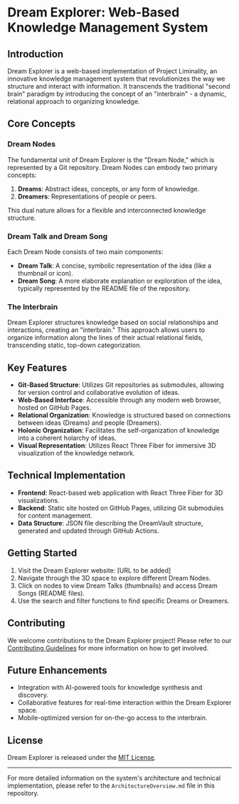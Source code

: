 # Dream Explorer: Web-Based Knowledge Management System

## Introduction

Dream Explorer is a web-based implementation of Project Liminality, an innovative knowledge management system that revolutionizes the way we structure and interact with information. It transcends the traditional "second brain" paradigm by introducing the concept of an "interbrain" - a dynamic, relational approach to organizing knowledge.

## Core Concepts

### Dream Nodes

The fundamental unit of Dream Explorer is the "Dream Node," which is represented by a Git repository. Dream Nodes can embody two primary concepts:

1. **Dreams**: Abstract ideas, concepts, or any form of knowledge.
2. **Dreamers**: Representations of people or peers.

This dual nature allows for a flexible and interconnected knowledge structure.

### Dream Talk and Dream Song

Each Dream Node consists of two main components:

- **Dream Talk**: A concise, symbolic representation of the idea (like a thumbnail or icon).
- **Dream Song**: A more elaborate explanation or exploration of the idea, typically represented by the README file of the repository.

### The Interbrain

Dream Explorer structures knowledge based on social relationships and interactions, creating an "interbrain." This approach allows users to organize information along the lines of their actual relational fields, transcending static, top-down categorization.

## Key Features

- **Git-Based Structure**: Utilizes Git repositories as submodules, allowing for version control and collaborative evolution of ideas.
- **Web-Based Interface**: Accessible through any modern web browser, hosted on GitHub Pages.
- **Relational Organization**: Knowledge is structured based on connections between ideas (Dreams) and people (Dreamers).
- **Holonic Organization**: Facilitates the self-organization of knowledge into a coherent holarchy of ideas.
- **Visual Representation**: Utilizes React Three Fiber for immersive 3D visualization of the knowledge network.

## Technical Implementation

- **Frontend**: React-based web application with React Three Fiber for 3D visualizations.
- **Backend**: Static site hosted on GitHub Pages, utilizing Git submodules for content management.
- **Data Structure**: JSON file describing the DreamVault structure, generated and updated through GitHub Actions.

## Getting Started

1. Visit the Dream Explorer website: [URL to be added]
2. Navigate through the 3D space to explore different Dream Nodes.
3. Click on nodes to view Dream Talks (thumbnails) and access Dream Songs (README files).
4. Use the search and filter functions to find specific Dreams or Dreamers.

## Contributing

We welcome contributions to the Dream Explorer project! Please refer to our [Contributing Guidelines](CONTRIBUTING.md) for more information on how to get involved.

## Future Enhancements

- Integration with AI-powered tools for knowledge synthesis and discovery.
- Collaborative features for real-time interaction within the Dream Explorer space.
- Mobile-optimized version for on-the-go access to the interbrain.

## License

Dream Explorer is released under the [MIT License](LICENSE).

---

For more detailed information on the system's architecture and technical implementation, please refer to the `ArchitectureOverview.md` file in this repository.
